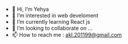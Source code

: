 - 👋 Hi, I’m Yehya
- 👀 I’m interested in web develoment
- 🌱 I’m currently learning React js
- 💞️ I’m looking to collaborate on ...
- 📫 How to reach me : akl.201199@gmail.com

<!---
sarcasticmind/sarcasticmind is a ✨ special ✨ repository because its `README.md` (this file) appears on your GitHub profile.
You can click the Preview link to take a look at your changes.
--->
